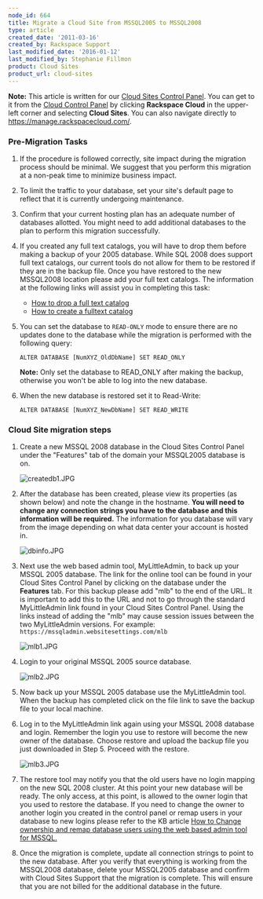 ```yaml
---
node_id: 664
title: Migrate a Cloud Site from MSSQL2005 to MSSQL2008
type: article
created_date: '2011-03-16'
created_by: Rackspace Support
last_modified_date: '2016-01-12'
last_modified_by: Stephanie Fillmon
product: Cloud Sites
product_url: cloud-sites
---
```


**Note:** This article is written for our [Cloud Sites Control Panel](https://manage.rackspacecloud.com/). You can get to it from the [Cloud Control Panel](https://mycloud.rackspace.com) by clicking **Rackspace Cloud** in the upper-left corner and selecting **Cloud Sites**. You can also navigate directly to <https://manage.rackspacecloud.com/>.

### Pre-Migration Tasks

1.  If the procedure is followed correctly, site impact during the
    migration process should be minimal. We suggest that you perform
    this migration at a non-peak time to minimize business impact.
2.  To limit the traffic to your database, set your site's default page
    to reflect that it is currently undergoing maintenance.
3.  Confirm that your current hosting plan has an adequate number of
    databases allotted. You might need to add additional databases to
    the plan to perform this migration successfully.
4.  If you created any full text catalogs, you will have to drop them
    before making a backup of your 2005 database. While SQL 2008 does
    support full text catalogs, our current tools do not allow for them
    to be restored if they are in the backup file. Once you have
    restored to the new MSSQL2008 location please add your full
    text catalogs. The information at the following links will assist
    you in completing this task:
    -   [How to drop a full text catalog](http://msdn.microsoft.com/en-us/library/ms188403.aspx)
    -   [How to create a fulltext catalog](http://msdn.microsoft.com/en-us/library/ms189520.aspx)
5.  You can set the database to `READ-ONLY` mode to ensure there are no
    updates done to the database while the migration is performed with
    the following query:

        ALTER DATABASE [NumXYZ_OldDbName] SET READ_ONLY

    **Note:** Only set the database to READ_ONLY after making
    the backup, otherwise you won't be able to log into the
    new database.

6.  When the new database is restored set it to Read-Write:

        ALTER DATABASE [NumXYZ_NewDbName] SET READ_WRITE

### Cloud Site migration steps

1.  Create a new MSSQL 2008 database in the Cloud Sites Control Panel
    under the "Features" tab of the domain your MSSQL2005 database is
    on.

    ![createdb1.JPG](http://c0476992.cdn.cloudfiles.rackspacecloud.com/createdb1.JPG)

2.  After the database has been created, please view its properties (as
    shown below) and note the change in the hostname. **You will
    need to change any connection strings you have to the database and
    this information will be required.** The information for you
    database will vary from the image depending on what data center your
    account is hosted in.

    ![dbinfo.JPG](http://c0476992.cdn.cloudfiles.rackspacecloud.com/dbinfo.JPG)

3.  Next use the web based admin tool, MyLittleAdmin, to back up your
    MSSQL 2005 database. The link for the online tool can be found in
    your Cloud Sites Control Panel by clicking on the database under the
    **Features** tab. For this backup please add "mlb" to the end of
    the URL. It is important to add this to the URL and not to go
    through the standard MyLittleAdmin link found in your Cloud Sites
    Control Panel. Using the links instead of adding the "mlb" may cause
    session issues between the two MyLittleAdmin versions. For example:
    `https://mssqladmin.websitesettings.com/mlb`

    ![mlb1.JPG](http://c0476992.cdn.cloudfiles.rackspacecloud.com/mlb1.JPG)

4.  Login to your original MSSQL 2005 source
    database.

    ![mlb2.JPG](http://c0476992.cdn.cloudfiles.rackspacecloud.com/mlb2.JPG)

5.  Now back up your MSSQL 2005 database use the MyLittleAdmin tool.
    When the backup has completed click on the file link to save the
    backup file to your local machine.
6.  Log in to the MyLittleAdmin link again using your MSSQL 2008
    database and login. Remember the login you use to restore will
    become the new owner of the database. Choose restore and upload the
    backup file you just downloaded in Step 5. Proceed with the
    restore.

    ![mlb3.JPG](http://c0476992.cdn.cloudfiles.rackspacecloud.com/mlb3.JPG)

7.  The restore tool may notify you that the old users have no login
    mapping on the new SQL 2008 cluster. At this point your new database
    will be ready. The only access, at this point, is allowed to the
    owner login that you used to restore the database. If you need to
    change the owner to another login you created in the control panel
    or remap users in your database to new logins please refer to the KB
    article [How to Change ownership and remap database users using the web based admin tool for MSSQL.](/how-to/remap-database-users-in-mylittleadmin)
8.  Once the migration is complete, update all connection strings to
    point to the new database. After you verify that everything is
    working from the MSSQL2008 database, delete your MSSQL2005 database
    and confirm with Cloud Sites Support that the migration is complete.
    This will ensure that you are not billed for the additional database
    in the future.

